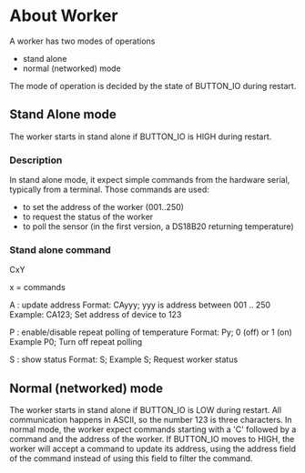 # About Worker

A worker has two modes of operations
- stand alone
- normal (networked) mode

The mode of operation is decided by the state of BUTTON_IO during restart.

## Stand Alone mode
The worker starts in stand alone if BUTTON_IO is HIGH during restart.

### Description
In stand alone mode, it expect simple commands from the hardware serial, typically from a terminal.
Those commands are used:
- to set the address of the worker (001..250)
- to request the status of the worker
- to poll the sensor (in the first version, a DS18B20 returning temperature)

### Stand alone command

 CxY

x = commands

A : update address
Format: CAyyy;
yyy is address between 001 .. 250
Example: CA123;
Set address of device to 123


P : enable/disable repeat polling of temperature
Format: Py; 
0 (off) or 1 (on)
Example P0;
Turn off repeat polling

S : show status
Format: S;
Example S;
Request worker status


## Normal (networked) mode
The worker starts in stand alone if BUTTON_IO is LOW during restart.
All communication happens in ASCII, so the number 123 is three characters.
In normal mode, the worker expect commands starting with a 'C' followed by a command and the address of the worker.
If BUTTON_IO moves to HIGH, the worker will accept a command to update its address, using the address field of the command
instead of using this field to filter the command.
